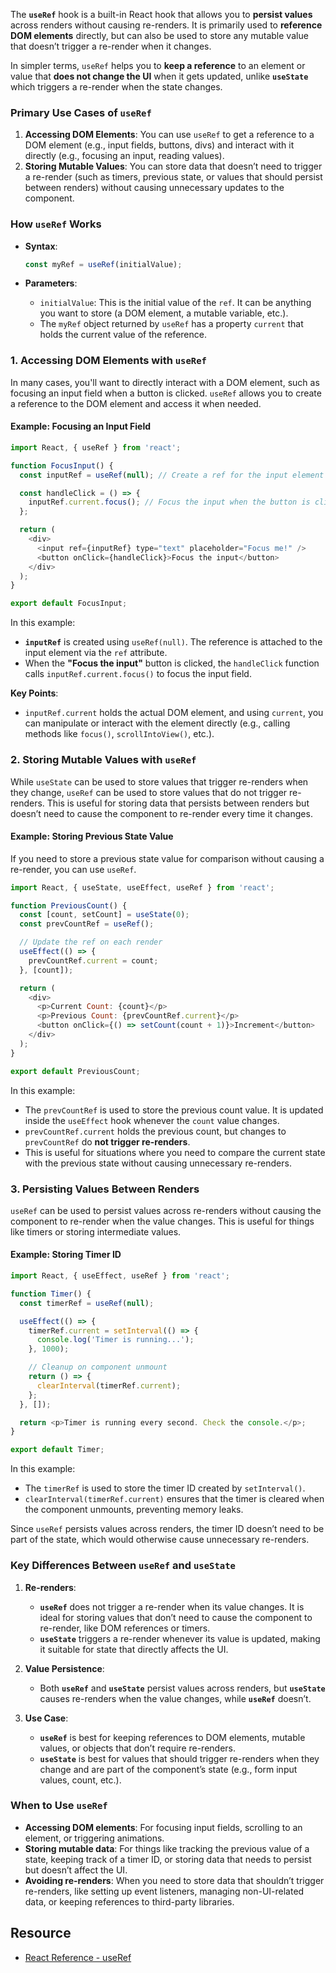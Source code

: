 The **`useRef`** hook is a built-in React hook that allows you to **persist values** across renders without causing re-renders. It is primarily used to **reference DOM elements** directly, but can also be used to store any mutable value that doesn’t trigger a re-render when it changes.

In simpler terms, `useRef` helps you to **keep a reference** to an element or value that **does not change the UI** when it gets updated, unlike **`useState`** which triggers a re-render when the state changes.

### **Primary Use Cases of `useRef`**
1. **Accessing DOM Elements**: You can use `useRef` to get a reference to a DOM element (e.g., input fields, buttons, divs) and interact with it directly (e.g., focusing an input, reading values).
2. **Storing Mutable Values**: You can store data that doesn’t need to trigger a re-render (such as timers, previous state, or values that should persist between renders) without causing unnecessary updates to the component.

### **How `useRef` Works**

- **Syntax**:
    
    ```javascript
    const myRef = useRef(initialValue);
    ```
    
- **Parameters**:
    - `initialValue`: This is the initial value of the `ref`. It can be anything you want to store (a DOM element, a mutable variable, etc.).
    - The `myRef` object returned by `useRef` has a property `current` that holds the current value of the reference.

### **1. Accessing DOM Elements with `useRef`**
In many cases, you'll want to directly interact with a DOM element, such as focusing an input field when a button is clicked. `useRef` allows you to create a reference to the DOM element and access it when needed.

#### **Example: Focusing an Input Field**
```javascript
import React, { useRef } from 'react';

function FocusInput() {
  const inputRef = useRef(null); // Create a ref for the input element

  const handleClick = () => {
    inputRef.current.focus(); // Focus the input when the button is clicked
  };

  return (
    <div>
      <input ref={inputRef} type="text" placeholder="Focus me!" />
      <button onClick={handleClick}>Focus the input</button>
    </div>
  );
}

export default FocusInput;
```

In this example:
- **`inputRef`** is created using `useRef(null)`. The reference is attached to the input element via the `ref` attribute.
- When the **"Focus the input"** button is clicked, the `handleClick` function calls `inputRef.current.focus()` to focus the input field.

**Key Points**:
- `inputRef.current` holds the actual DOM element, and using `current`, you can manipulate or interact with the element directly (e.g., calling methods like `focus()`, `scrollIntoView()`, etc.).

### **2. Storing Mutable Values with `useRef`**
While `useState` can be used to store values that trigger re-renders when they change, `useRef` can be used to store values that do not trigger re-renders. This is useful for storing data that persists between renders but doesn’t need to cause the component to re-render every time it changes.

#### **Example: Storing Previous State Value**
If you need to store a previous state value for comparison without causing a re-render, you can use `useRef`.

```javascript
import React, { useState, useEffect, useRef } from 'react';

function PreviousCount() {
  const [count, setCount] = useState(0);
  const prevCountRef = useRef();

  // Update the ref on each render
  useEffect(() => {
    prevCountRef.current = count;
  }, [count]);

  return (
    <div>
      <p>Current Count: {count}</p>
      <p>Previous Count: {prevCountRef.current}</p>
      <button onClick={() => setCount(count + 1)}>Increment</button>
    </div>
  );
}

export default PreviousCount;
```

In this example:
- The `prevCountRef` is used to store the previous count value. It is updated inside the `useEffect` hook whenever the `count` value changes.
- `prevCountRef.current` holds the previous count, but changes to `prevCountRef` do **not trigger re-renders**.
- This is useful for situations where you need to compare the current state with the previous state without causing unnecessary re-renders.

### **3. Persisting Values Between Renders**
`useRef` can be used to persist values across re-renders without causing the component to re-render when the value changes. This is useful for things like timers or storing intermediate values.

#### **Example: Storing Timer ID**
```javascript
import React, { useEffect, useRef } from 'react';

function Timer() {
  const timerRef = useRef(null);

  useEffect(() => {
    timerRef.current = setInterval(() => {
      console.log('Timer is running...');
    }, 1000);

    // Cleanup on component unmount
    return () => {
      clearInterval(timerRef.current);
    };
  }, []);

  return <p>Timer is running every second. Check the console.</p>;
}

export default Timer;
```

In this example:
- The `timerRef` is used to store the timer ID created by `setInterval()`.
- `clearInterval(timerRef.current)` ensures that the timer is cleared when the component unmounts, preventing memory leaks.

Since `useRef` persists values across renders, the timer ID doesn’t need to be part of the state, which would otherwise cause unnecessary re-renders.

### **Key Differences Between `useRef` and `useState`**
1. **Re-renders**:
    - **`useRef`** does not trigger a re-render when its value changes. It is ideal for storing values that don’t need to cause the component to re-render, like DOM references or timers.
    - **`useState`** triggers a re-render whenever its value is updated, making it suitable for state that directly affects the UI.
        
2. **Value Persistence**:
    - Both **`useRef`** and **`useState`** persist values across renders, but **`useState`** causes re-renders when the value changes, while **`useRef`** doesn’t.
        
3. **Use Case**:
    - **`useRef`** is best for keeping references to DOM elements, mutable values, or objects that don’t require re-renders.
    - **`useState`** is best for values that should trigger re-renders when they change and are part of the component’s state (e.g., form input values, count, etc.).

### **When to Use `useRef`**
- **Accessing DOM elements**: For focusing input fields, scrolling to an element, or triggering animations.    
- **Storing mutable data**: For things like tracking the previous value of a state, keeping track of a timer ID, or storing data that needs to persist but doesn’t affect the UI.
- **Avoiding re-renders**: When you need to store data that shouldn’t trigger re-renders, like setting up event listeners, managing non-UI-related data, or keeping references to third-party libraries.

## Resource
- [React Reference - useRef](https://react.dev/reference/react/useRef)